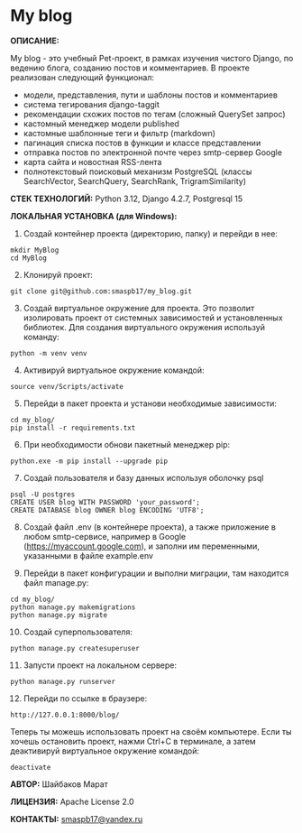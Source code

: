 # My blog
**ОПИСАНИЕ:**

My blog - это учебный Pet-проект, в рамках изучения чистого Django, по 
ведению блога, созданию постов и комментариев. В проекте реализован следующий 
функционал:
- модели, представления, пути и шаблоны постов и комментариев
- система тегирования django-taggit
- рекомендации схожих постов по тегам (сложный QuerySet запрос)
- кастомный менеджер модели published
- кастомные шаблонные теги и фильтр (markdown)
- пагинация списка постов в функции и классе представлении
- отправка постов по электронной почте через smtp-сервер Google
- карта сайта и новостная RSS-лента
- полнотекстовый поисковый механизм PostgreSQL (классы SearchVector, SearchQuery, SearchRank, TrigramSimilarity)

**СТЕК ТЕХНОЛОГИЙ:**
Python 3.12, Django 4.2.7, Postgresql 15   

**ЛОКАЛЬНАЯ УСТАНОВКА (для Windows):**

1. Создай контейнер проекта (директорию, папку) и перейди в нее:
```
mkdir MyBlog
cd MyBlog
```

2. Клонируй проект:
```
git clone git@github.com:smaspb17/my_blog.git
```
3. Создай виртуальное окружение для проекта. Это позволит изолировать 
   проект от системных зависимостей и установленных библиотек. Для создания виртуального окружения используй команду:
```
python -m venv venv
```
4. Активируй виртуальное окружение командой:
```
source venv/Scripts/activate
```
5. Перейди в пакет проекта и установи необходимые зависимости:
```
cd my_blog/
pip install -r requirements.txt
```
6. При необходимости обнови пакетный менеджер pip:
``` 
python.exe -m pip install --upgrade pip
```
7. Создай пользователя и базу данных используя оболочку psql
```
psql -U postgres
CREATE USER blog WITH PASSWORD 'your_password';
CREATE DATABASE blog OWNER blog ENCODING 'UTF8';
```
8. Создай файл .env (в контейнере проекта), а также приложение в любом 
   smtp-сервисе, например в Google (https://myaccount.google.com), и 
   заполни им переменными, указанными в файле example.env

9. Перейди в пакет конфигурации и выполни миграции, там находится файл 
   manage.py:
```
cd my_blog/
python manage.py makemigrations
python manage.py migrate
```

10. Создай суперпользователя:
```
python manage.py createsuperuser
```
11. Запусти проект на локальном сервере:
```
python manage.py runserver
```
12. Перейди по ссылке в браузере:
```
http://127.0.0.1:8000/blog/
``` 
Теперь ты можешь использовать проект на своём компьютере. Если ты хочешь остановить проект, нажми Ctrl+C в терминале, а затем деактивируй виртуальное окружение командой:
```
deactivate
```

**АВТОР:** Шайбаков Марат


**ЛИЦЕНЗИЯ:** Apache License 2.0


**КОНТАКТЫ:** smaspb17@yandex.ru



